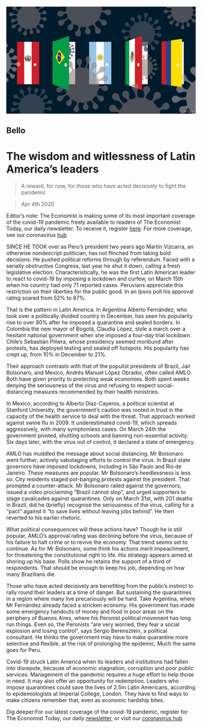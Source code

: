 ![](./images/20200404_AMD001.jpg)

## Bello

# The wisdom and witlessness of Latin America’s leaders

> A reward, for now, for those who have acted decisively to fight the pandemic

> Apr 4th 2020

Editor’s note: The Economist is making some of its most important coverage of the covid-19 pandemic freely available to readers of The Economist Today, our daily newsletter. To receive it, register [here](https://www.economist.com//newslettersignup). For more coverage, see our coronavirus [hub](https://www.economist.com//coronavirus)

SINCE HE TOOK over as Peru’s president two years ago Martín Vizcarra, an otherwise nondescript politician, has not flinched from taking bold decisions. He pushed political reforms through by referendum. Faced with a serially obstructive Congress, last year he shut it down, calling a fresh legislative election. Characteristically, he was the first Latin American leader to react to covid-19 by imposing a lockdown and curfew, on March 15th when his country had only 71 reported cases. Peruvians appreciate this restriction on their liberties for the public good. In an Ipsos poll his approval rating soared from 52% to 87%.

That is the pattern in Latin America. In Argentina Alberto Fernández, who took over a politically divided country in December, has seen his popularity rise to over 80% after he imposed a quarantine and sealed borders. In Colombia the new mayor of Bogotá, Claudia López, stole a march over a hesitant national government when she imposed a four-day trial lockdown. Chile’s Sebastián Piñera, whose presidency seemed moribund after protests, has deployed testing and sealed off hotspots. His popularity has crept up, from 10% in December to 21%.

Their approach contrasts with that of the populist presidents of Brazil, Jair Bolsonaro, and Mexico, Andrés Manuel López Obrador, often called AMLO. Both have given priority to protecting weak economies. Both spent weeks denying the seriousness of the virus and refusing to respect social-distancing measures recommended by their health ministries.

In Mexico, according to Alberto Díaz-Cayeros, a political scientist at Stanford University, the government’s caution was rooted in trust in the capacity of the health service to deal with the threat. That approach worked against swine flu in 2009. It underestimated covid-19, which spreads aggressively, with many symptomless cases. On March 24th the government pivoted, shutting schools and banning non-essential activity. Six days later, with the virus out of control, it declared a state of emergency.

AMLO has muddled the message about social distancing. Mr Bolsonaro went further, actively sabotaging efforts to control the virus. In Brazil state governors have imposed lockdowns, including in São Paulo and Rio de Janeiro. These measures are popular. Mr Bolsonaro’s heedlessness is less so. City residents staged pot-banging protests against the president. That prompted a counter-attack. Mr Bolsonaro railed against the governors, issued a video proclaiming “Brazil cannot stop”, and urged supporters to stage cavalcades against quarantines. Only on March 31st, with 201 deaths in Brazil, did he (briefly) recognise the seriousness of the virus, calling for a “pact” against it “to save lives without leaving jobs behind”. He then reverted to his earlier rhetoric.

What political consequences will these actions have? Though he is still popular, AMLO’s approval rating was declining before the virus, because of his failure to halt crime or to revive the economy. That trend seems set to continue. As for Mr Bolsonaro, some think his actions merit impeachment, for threatening the constitutional right to life. His strategy appears aimed at shoring up his base. Polls show he retains the support of a third of respondents. That should be enough to keep his job, depending on how many Brazilians die.

Those who have acted decisively are benefiting from the public’s instinct to rally round their leaders at a time of danger. But sustaining the quarantines in a region where many live precariously will be hard. Take Argentina, where Mr Fernández already faced a stricken economy. His government has made some emergency handouts of money and food in poor areas on the periphery of Buenos Aires, where his Peronist political movement has long run things. Even so, the Peronists “are very worried, they fear a social explosion and losing control”, says Sergio Berensztein, a political consultant. He thinks the government may have to make quarantine more selective and flexible, at the risk of prolonging the epidemic. Much the same goes for Peru.

Covid-19 struck Latin America when its leaders and institutions had fallen into disrepute, because of economic stagnation, corruption and poor public services. Management of the pandemic requires a huge effort to help those in need. It may also offer an opportunity for redemption. Leaders who impose quarantines could save the lives of 2.5m Latin Americans, according to epidemiologists at Imperial College, London. They have to find ways to make citizens remember that, even as economic hardship bites.

Dig deeper:For our latest coverage of the covid-19 pandemic, register for The Economist Today, our daily [newsletter](https://www.economist.com//newslettersignup), or visit our [coronavirus hub](https://www.economist.com//coronavirus)